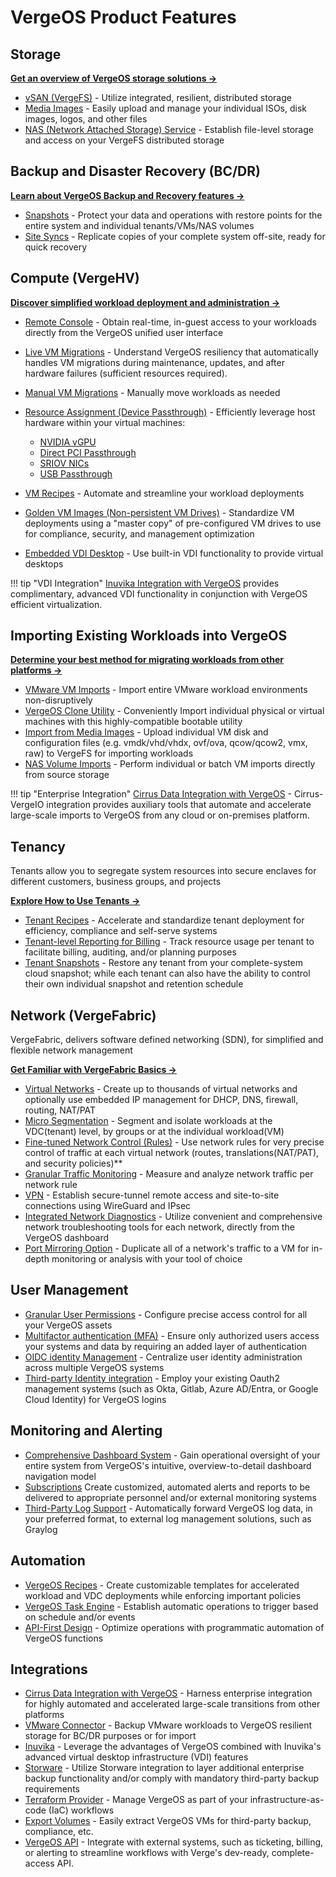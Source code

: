 # VergeOS Product Features

## Storage

**[Get an overview of VergeOS storage solutions →](/product-guide/storage/overview)**

* [vSAN (VergeFS)](/product-guide/storage/vsan-architecture) - Utilize integrated, resilient, distributed storage
* [Media Images](/product-guide/storage/uploading-files-to-vsan) - Easily upload and manage your individual ISOs, disk images, logos, and other files
* [NAS (Network Attached Storage) Service](/product-guide/nas/overview) - Establish file-level storage and access on your VergeFS distributed storage

## Backup and Disaster Recovery (BC/DR)

**[Learn about VergeOS Backup and Recovery features →](/product-guide/backup-dr/overview)** 

* [Snapshots](/product-guide/backup-dr/snapshots-overview) - Protect your data and operations with restore points for the entire system and individual tenants/VMs/NAS volumes
* [Site Syncs](/product-guide/backup-dr/sync-configuration) - Replicate copies of your complete system off-site, ready for quick recovery

## Compute (VergeHV)

**[Discover simplified workload deployment and administration →](/product-guide/virtual-machines/overview)**

* [Remote Console](/product-guide/virtual-machines/vm-remote-console) - Obtain real-time, in-guest access to your workloads directly from the VergeOS unified user interface
* [Live VM Migrations](/product-guide/virtual-machines/live-migrations/#vm-live-migration) - Understand VergeOS resiliency that automatically handles VM migrations during maintenance, updates, and after hardware failures (sufficient resources required).
* [Manual VM Migrations](/product-guide/virtual-machines/vm-manual-migration) - Manually move workloads as needed
* [Resource Assignment (Device Passthrough)](/product-guide/system/device-pass-overview) - Efficiently leverage host hardware within your virtual machines:

    - [NVIDIA vGPU](/product-guide/system/nvidia-vgpu)
    - [Direct PCI Passthrough](/product-guide/system/generic-pci-passthrough)
    - [SRIOV NICs](/product-guide/system/sriov-nics)
    - [USB Passthrough](/product-guide/system/usb-passthrough)
    
* [VM Recipes](/product-guide/automation/vm-recipes) - Automate and streamline your workload deployments

* [Golden VM Images (Non-persistent VM Drives)](/knowledge-base/making-a-nonpersistent-vm) - Standardize VM deployments using a "master copy" of pre-configured VM drives to use for compliance, security, and management optimization

* [Embedded VDI Desktop](/product-guide/virtual-machines/vdi-overview) - Use built-in VDI functionality to provide virtual desktops

!!! tip "VDI Integration"
    [Inuvika Integration with VergeOS](/product-guide/tools-integrations/inuvika) provides complimentary, advanced VDI functionality in conjunction with VergeOS efficient virtualization.



## Importing Existing Workloads into VergeOS

**[Determine your best method for migrating workloads from other platforms →](/product-guide/virtual-machines/vm-migration-overview)**

* [VMware VM Imports](/product-guide/virtual-machines/import-from-vmware) - Import entire VMware workload environments non-disruptively
* [VergeOS Clone Utility](/knowledge-base/importing-a-physicalvirtual-machine-into-vergeio) - Conveniently Import individual physical or virtual machines with this highly-compatible bootable utility
* [Import from Media Images](/product-guide/virtual-machines/import-from-upload) - Upload individual VM disk and configuration files (e.g. vmdk/vhd/vhdx, ovf/ova, qcow/qcow2, vmx, raw) to VergeFS for importing workloads
* [NAS Volume Imports](/product-guide/virtual-machines/import-from-nas) - Perform individual or batch VM imports directly from source storage

!!! tip "Enterprise Integration"
    [Cirrus Data Integration with VergeOS](/product-guide/tools-integrations/cirrus-data) - Cirrus-VergeIO integration provides auxiliary tools that automate and accelerate large-scale imports to VergeOS from any cloud or on-premises platform.

## Tenancy

Tenants allow you to segregate system resources into secure enclaves for different customers, business groups, and projects  

**[Explore How to Use Tenants →](/product-guide/tenants/overview)**

* [Tenant Recipes](/product-guide/automation/tenant-recipes) - Accelerate and standardize tenant deployment for efficiency, compliance and self-serve systems
* [Tenant-level Reporting for Billing](/product-guide/tenants/tenant-usagereports) - Track resource usage per tenant to facilitate billing, auditing, and/or planning purposes
* [Tenant Snapshots](/product-guide/tenants/tenant-snapshots) - Restore any tenant from your complete-system cloud snapshot; while each tenant can also have the ability to control their own individual snapshot and retention schedule

## Network (VergeFabric)

VergeFabric, delivers software defined networking (SDN), for simplified and flexible network management


**[Get Familiar with VergeFabric Basics →](/product-guide/networks/overview)**

* [Virtual Networks](/product-guide/networks/internal-networks) - Create up to thousands of virtual networks and optionally use embedded IP management for DHCP, DNS, firewall, routing, NAT/PAT
* [Micro Segmentation](/knowledge-base/how-to-achieve-network-micro-segmentation-on-vergeos) - Segment and isolate workloads at the VDC(tenant) level, by groups or at the individual workload(VM)
* [Fine-tuned Network Control (Rules)](/product-guide/networks/network-rules) - Use network rules for very precise control of traffic at each virtual network (routes, translations(NAT/PAT), and security policies)**
* [Granular Traffic Monitoring](/product-guide/networks/tracking-net-statistics) - Measure and analyze network traffic per network rule
* [VPN](/product-guide/vpn/vpn-overview) - Establish secure-tunnel remote access and site-to-site connections using WireGuard and IPsec
* [Integrated Network Diagnostics](/product-guide/networks/net-diagnostics) - Utilize convenient and comprehensive network troubleshooting tools for each network, directly from the VergeOS dashboard
* [Port Mirroring Option](/product-guide/networks/port-mirroring) - Duplicate all of a network's traffic to a VM for in-depth monitoring or analysis with your tool of choice

## User Management

* [Granular User Permissions](/product-guide/system/permissions) - Configure precise access control for all your VergeOS assets
* [Multifactor authentication (MFA)](/product-guide/auth/multifactor-auth) - Ensure only authorized users access your systems and data by requiring an added layer of authentication
* [OIDC identity Management](/product-guide/auth/oidc-apps-overview) - Centralize user identity administration across multiple VergeOS systems
* [Third-party Identity integration](/product-guide/auth/auth-sources-overview) - Employ your existing Oauth2 management systems (such as Okta, Gitlab, Azure AD/Entra, or Google Cloud Identity) for VergeOS logins

## Monitoring and Alerting

* [Comprehensive Dashboard System](/product-guide/ui-overview) - Gain operational oversight of your entire system from VergeOS's intuitive, overview-to-detail dashboard navigation model
* [Subscriptions](/product-guide/system/subscriptions-overview) Create customized, automated alerts and reports to be delivered to appropriate personnel and/or external monitoring systems
* [Third-Party Log Support](/knowledge-base/system-logs/#enabling-3rd-party-logging) - Automatically forward VergeOS log data, in your preferred format, to external log management solutions, such as Graylog


## Automation
* [VergeOS Recipes](/product-guide/automation/recipes-overview) - Create customizable templates for accelerated workload and VDC deployments while enforcing important policies
* [VergeOS Task Engine](/product-guide/automation/create-tasks) - Establish automatic operations to trigger based on schedule and/or events 
* [API-First Design](/knowledge-base/verge-api-guide) - Optimize operations with programmatic automation of VergeOS functions

## Integrations

* [Cirrus Data Integration with VergeOS](/product-guide/tools-integrations/cirrus-data) - Harness enterprise integration for highly automated and accelerated large-scale transitions from other platforms
* [VMware Connector](/knowledge-base/vmwarebackupdrguide) - Backup VMware workloads to VergeOS resilient storage for BC/DR purposes or for import
* [Inuvika](/product-guide/tools-integrations/inuvika) - Leverage the advantages of VergeOS combined with Inuvika's advanced virtual desktop infrastructure (VDI) features
* [Storware](/product-guide/tools-integrations/storware-backup-recovery) - Utilize Storware integration to layer additional enterprise backup functionality and/or comply with mandatory third-party backup requirements
* [Terraform Provider](/product-guide/tools-integrations/terraform-provider) - Manage VergeOS as part of your infrastructure-as-code (IaC) workflows
* [Export Volumes](/knowledge-base/configuring-a-vm-export-volume) - Easily extract VergeOS VMs for third-party backup, compliance, etc.
* [VergeOS API](/knowledge-base/verge-api-guide) - Integrate with external systems, such as ticketing, billing, or alerting to streamline workflows with Verge's dev-ready, complete-access API.
